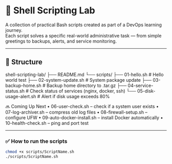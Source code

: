 # 🐚 Shell Scripting Lab

A collection of practical Bash scripts created as part of a DevOps learning journey.  
Each script solves a specific real-world administrative task — from simple greetings to backups, alerts, and service monitoring.

---

## 📁 Structure
shell-scripting-lab/
├── README.md
└── scripts/
├── 01-hello.sh              # Hello world test
├── 02-system-update.sh      # System package update
├── 03-backup-home.sh        # Backup home directory to .tar.gz
├── 04-service-status.sh     # Check status of services (nginx, docker, ssh)
└── 05-disk-usage-alert.sh   # Alert if disk usage exceeds 80%


🔜 Coming Up Next
	•	06-user-check.sh – check if a system user exists
	•	07-log-archiver.sh – compress old log files
	•	08-firewall-setup.sh – configure UFW
	•	09-auto-docker-install.sh – install Docker automatically
	•	10-health-check.sh – ping and port test

---

### ✅ How to run the scripts

```bash
chmod +x scripts/ScriptName.sh
./scripts/ScriptName.sh